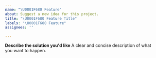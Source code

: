 ```yaml
---
name: "\U0001F680 Feature"
about: Suggest a new idea for this project.
title: "\U0001F680 Feature Title"
labels: "\U0001F680 Feature"
assignees: ''

---
```


**Describe the solution you'd like**
A clear and concise description of what you want to happen.